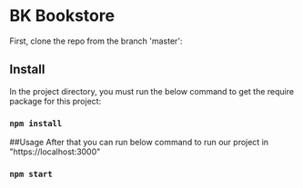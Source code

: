 # BK Bookstore
First, clone the repo from the branch 'master':
## Install
In the project directory, you must run the below command to get the require package for this project:

### `npm install`
##Usage
After that you can run below command to run our project in "https://localhost:3000"
### `npm start`


